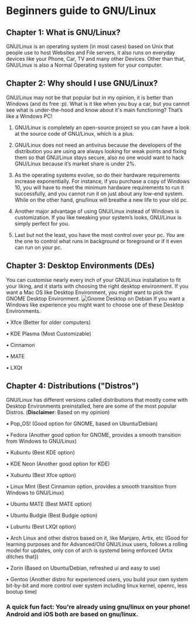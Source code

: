 # Beginners guide to GNU/Linux
## Chapter 1: What is GNU/Linux?
GNU/Linux is an operating system (in most cases) based on Unix that people use to host Websites and File servers, it also runs on everyday devices like your Phone, Car, TV and many other Devices. 
Other than that, GNU/Linux is also a Normal Operating system for your computer.
## Chapter 2: Why should I use GNU/Linux?
GNU/Linux may not be that popular but in my opinion, it is better than Windows (and its free :p). What is it like when you buy a car, but you cannot see what is under-the-hood and know about it's main functioning? 
That’s like a Windows PC!

1. GNU/Linux is completely an open-source project so you can have a look at the source code of GNU/Linux, which is a plus. 

2. GNU/Linux does not need an antivirus because the developers of the distribution you are using are always looking for weak points and fixing them so that GNU/Linux stays secure, also no one would want to hack GNU/Linux because it’s market share is under 2%.

3. As the operating systems evolve, so do their hardware requirements increase
exponentially. For instance, if you purchase a copy of Windows 10, you will have to meet the minimum hardware requirements to run it successfully, 
and you cannot run it on just about any low-end system. While on the other hand, gnu/linux will breathe a new life to your old pc.

4. Another major advantage of using GNU/Linux instead of Windows is customization. If you like tweaking your system’s looks, GNU/Linux is simply perfect for you.

5. Last but not the least, you have the most control over your pc. *You* are the one to control what runs in background or foreground or if it even can run on your pc.
## Chapter 3: Desktop Environments (DEs)
You can customise nearly every inch of your GNU/Linux installation to fit your liking, and it starts with choosing the right desktop environment. If you want a Mac OS like Desktop Environment, you might want to pick the GNOME Desktop Environment.
![Gnome Desktop on Debian](https://news-cdn.softpedia.com/images/news2/Debian-8-quot-Jessie-quot-to-Get-GNOME-3-14-459470-2.jpg)
If you want a Windows like experience you might want to choose one of these Desktop Environments.

• Xfce (Better for older computers)

• KDE Plasma (Most Customizable)

• Cinnamon

• MATE

• LXQt

## Chapter 4: Distributions ("Distros")
GNU/Linux has different versions called distributions that mostly
come with Desktop Environments preinstalled, here are some of
the most popular Distros. 
(**Disclaimer**: Based on my opinion)

• Pop_OS! (Good option for GNOME, based on Ubuntu/Debian)

• Fedora (Another good option for GNOME, provides a smooth transition from Windows to GNU/Linux)

• Kubuntu (Best KDE option)

• KDE Neon (Another good option for KDE)

• Xubuntu (Best Xfce option)

• Linux Mint (Best Cinnamon option, provides a smooth transition from Windows to GNU/Linux)

• Ubuntu MATE (Best MATE option)

• Ubuntu Budgie (Best Budgie option)

• Lubuntu (Best LXQt option)

• Arch Linux and other distros based on it, like Manjaro, Artix, etc (Good for learning purposes and for Advanced/Old GNU/Linux users, follows a rolling model for updates, only con of arch is systemd being enforced {Artix ditches that})

• Zorin (Based on Ubuntu/Debian, refreshed ui and easy to use)

• Gentoo (Another distro for experienced users, you build your own system bit-by-bit and more control over system including linux kernel, openrc, less bootup time)

### A quick fun fact: You're already using gnu/linux on your phone! Android and iOS both are based on gnu/linux.
